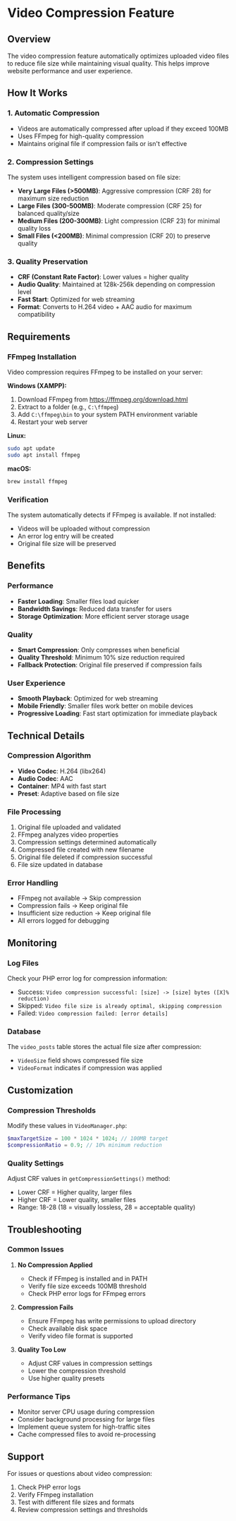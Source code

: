 # Video Compression Feature

## Overview
The video compression feature automatically optimizes uploaded video files to reduce file size while maintaining visual quality. This helps improve website performance and user experience.

## How It Works

### 1. Automatic Compression
- Videos are automatically compressed after upload if they exceed 100MB
- Uses FFmpeg for high-quality compression
- Maintains original file if compression fails or isn't effective

### 2. Compression Settings
The system uses intelligent compression based on file size:

- **Very Large Files (>500MB)**: Aggressive compression (CRF 28) for maximum size reduction
- **Large Files (300-500MB)**: Moderate compression (CRF 25) for balanced quality/size
- **Medium Files (200-300MB)**: Light compression (CRF 23) for minimal quality loss
- **Small Files (<200MB)**: Minimal compression (CRF 20) to preserve quality

### 3. Quality Preservation
- **CRF (Constant Rate Factor)**: Lower values = higher quality
- **Audio Quality**: Maintained at 128k-256k depending on compression level
- **Fast Start**: Optimized for web streaming
- **Format**: Converts to H.264 video + AAC audio for maximum compatibility

## Requirements

### FFmpeg Installation
Video compression requires FFmpeg to be installed on your server:

**Windows (XAMPP):**
1. Download FFmpeg from https://ffmpeg.org/download.html
2. Extract to a folder (e.g., `C:\ffmpeg`)
3. Add `C:\ffmpeg\bin` to your system PATH environment variable
4. Restart your web server

**Linux:**
```bash
sudo apt update
sudo apt install ffmpeg
```

**macOS:**
```bash
brew install ffmpeg
```

### Verification
The system automatically detects if FFmpeg is available. If not installed:
- Videos will be uploaded without compression
- An error log entry will be created
- Original file size will be preserved

## Benefits

### Performance
- **Faster Loading**: Smaller files load quicker
- **Bandwidth Savings**: Reduced data transfer for users
- **Storage Optimization**: More efficient server storage usage

### Quality
- **Smart Compression**: Only compresses when beneficial
- **Quality Threshold**: Minimum 10% size reduction required
- **Fallback Protection**: Original file preserved if compression fails

### User Experience
- **Smooth Playback**: Optimized for web streaming
- **Mobile Friendly**: Smaller files work better on mobile devices
- **Progressive Loading**: Fast start optimization for immediate playback

## Technical Details

### Compression Algorithm
- **Video Codec**: H.264 (libx264)
- **Audio Codec**: AAC
- **Container**: MP4 with fast start
- **Preset**: Adaptive based on file size

### File Processing
1. Original file uploaded and validated
2. FFmpeg analyzes video properties
3. Compression settings determined automatically
4. Compressed file created with new filename
5. Original file deleted if compression successful
6. File size updated in database

### Error Handling
- FFmpeg not available → Skip compression
- Compression fails → Keep original file
- Insufficient size reduction → Keep original file
- All errors logged for debugging

## Monitoring

### Log Files
Check your PHP error log for compression information:
- Success: `Video compression successful: [size] -> [size] bytes ([X]% reduction)`
- Skipped: `Video file size is already optimal, skipping compression`
- Failed: `Video compression failed: [error details]`

### Database
The `video_posts` table stores the actual file size after compression:
- `VideoSize` field shows compressed file size
- `VideoFormat` indicates if compression was applied

## Customization

### Compression Thresholds
Modify these values in `VideoManager.php`:
```php
$maxTargetSize = 100 * 1024 * 1024; // 100MB target
$compressionRatio = 0.9; // 10% minimum reduction
```

### Quality Settings
Adjust CRF values in `getCompressionSettings()` method:
- Lower CRF = Higher quality, larger files
- Higher CRF = Lower quality, smaller files
- Range: 18-28 (18 = visually lossless, 28 = acceptable quality)

## Troubleshooting

### Common Issues

1. **No Compression Applied**
   - Check if FFmpeg is installed and in PATH
   - Verify file size exceeds 100MB threshold
   - Check PHP error logs for FFmpeg errors

2. **Compression Fails**
   - Ensure FFmpeg has write permissions to upload directory
   - Check available disk space
   - Verify video file format is supported

3. **Quality Too Low**
   - Adjust CRF values in compression settings
   - Lower the compression threshold
   - Use higher quality presets

### Performance Tips
- Monitor server CPU usage during compression
- Consider background processing for large files
- Implement queue system for high-traffic sites
- Cache compressed files to avoid re-processing

## Support
For issues or questions about video compression:
1. Check PHP error logs
2. Verify FFmpeg installation
3. Test with different file sizes and formats
4. Review compression settings and thresholds
